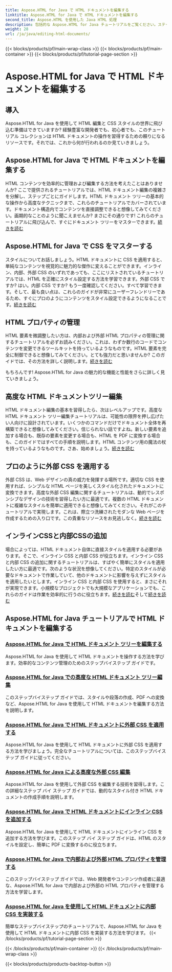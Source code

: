 ```yaml
---
title: Aspose.HTML for Java で HTML ドキュメントを編集する
linktitle: Aspose.HTML for Java で HTML ドキュメントを編集する
second_title: Aspose.HTML を使用した Java HTML 処理
description: 包括的な Aspose.HTML for Java チュートリアルをご覧ください。ステップバイステップのガイドで、HTML ドキュメントの編集、CSS の実装、コンテンツ管理を学習します。
weight: 28
url: /ja/java/editing-html-documents/
---
```


{{< blocks/products/pf/main-wrap-class >}}
{{< blocks/products/pf/main-container >}}
{{< blocks/products/pf/tutorial-page-section >}}

# Aspose.HTML for Java で HTML ドキュメントを編集する

## 導入

Aspose.HTML for Java を使用して HTML 編集と CSS スタイルの世界に飛び込む準備はできていますか? 経験豊富な開発者でも、初心者でも、このチュートリアル コレクションは HTML ドキュメントの操作を習得するための頼りになるリソースです。それでは、これから何が行われるのか見ていきましょう。

## Aspose.HTML for Java で HTML ドキュメントを編集する

HTML コンテンツを効率的に管理および編集する方法を考えたことはありませんか? ここで提供されるチュートリアルでは、HTML ドキュメント編集の複雑さを分解し、ステップごとにガイドします。HTML ドキュメント ツリーの基本的な操作から高度なテクニックまで、これらのチュートリアルでカバーされています。ドキュメント構造内でコンテンツを直接調整できると想像してみてください。画期的なことのように聞こえませんか? まさにその通りです! これらのチュートリアルに飛び込んで、すぐにドキュメント ツリーをマスターできます。[続きを読む](./edit-html-document-tree/)

## Aspose.HTML for Java で CSS をマスターする

スタイルについてお話しましょう。HTML ドキュメントに CSS を適用すると、単純なコンテンツを視覚的に魅力的な傑作に変えることができます。インライン、内部、外部 CSS のいずれであっても、ここにリストされているチュートリアルでは、HTML を正確にスタイル設定する方法を学習できます。外部 CSS ですか? はい。内部 CSS ですか? もう一度確認してください。すべて学習できます。そして、最も良い点は、これらのガイドが非常にユーザーフレンドリーであるため、すぐにプロのようにコンテンツをスタイル設定できるようになることです。[続きを読む](./apply-external-css-html-documents/)

## HTML プロパティの管理

HTML 要素を微調整したい方は、内部および外部 HTML プロパティの管理に関するチュートリアルを必ずお読みください。これは、わずか数行のコードでコンテンツを変更できるツールキットを持っているようなものです。HTML 要素を完全に制御できると想像してみてください。とても強力だと思いませんか? このガイドでは、その方法を詳しく説明します。[続きを読む](./manage-inner-outer-html-properties/)

もちろんです! Aspose.HTML for Java の魅力的な機能と性能をさらに詳しく見ていきましょう。

## 高度な HTML ドキュメントツリー編集

HTML ドキュメント編集の基本を習得したら、次はレベルアップです。高度な HTML ドキュメント ツリー編集チュートリアルは、可能性の限界を押し広げたい人向けに設計されています。いくつかのコマンドだけでドキュメント全体を再構築できると想像してみてください。信じられない話ですよね。新しい要素を追加する場合も、既存の要素を変更する場合も、HTML を PDF に変換する場合も、このガイドではすべての手順を説明します。HTML コンテンツ用の魔法の杖を持っているようなものです。さあ、始めましょう。[続きを読む](./advanced-html-document-tree-editing/)

## プロのように外部 CSS を適用する

外部 CSS は、Web デザインの真の威力を発揮する場所です。適切な CSS を使用すれば、シンプルな HTML ページを美しくスタイル化されたドキュメントに変換できます。高度な外部 CSS 編集に関するチュートリアルは、動的でレスポンシブなデザインの技術を習得したい方に最適です。複数の HTML ドキュメントに複雑なスタイルを簡単に適用できると想像してみてください。それがこのチュートリアルで実現します。これは、際立つ洗練されたモダンな Web ページを作成するための入り口です。この貴重なリソースをお見逃しなく。[続きを読む](./advanced-external-css-editing/)

## インラインCSSと内部CSSの追加

場合によっては、HTML ドキュメント自体に直接スタイルを適用する必要があります。そこで、インライン CSS と内部 CSS が役立ちます。インライン CSS と内部 CSS の追加に関するチュートリアルは、すばやく簡単にスタイルを適用したい方に最適です。次のような状況を想像してください。特定のスタイルが必要なドキュメントで作業していて、他のドキュメントに影響を与えずにスタイルを適用したいとします。インライン CSS と内部 CSS を使用すると、まさにそれが実現できます。小規模なプロジェクトでも大規模なアプリケーションでも、これらのガイドは作業を効率的に行うのに役立ちます。[続きを読む](./add-inline-css-html-documents/)そして[続きを読む](./implement-internal-css-html-documents/)

## Aspose.HTML for Java チュートリアルで HTML ドキュメントを編集する
### [Aspose.HTML for Java で HTML ドキュメント ツリーを編集する](./edit-html-document-tree/)
Aspose.HTML for Java を使用して HTML ドキュメントを操作する方法を学びます。効率的なコンテンツ管理のためのステップバイステップ ガイドです。
### [Aspose.HTML for Java での高度な HTML ドキュメント ツリー編集](./advanced-html-document-tree-editing/)
このステップバイステップ ガイドでは、スタイルや段落の作成、PDF への変換など、Aspose.HTML for Java を使用して HTML ドキュメントを編集する方法を説明します。
### [Aspose.HTML for Java で HTML ドキュメントに外部 CSS を適用する](./apply-external-css-html-documents/)
Aspose.HTML for Java を使用して HTML ドキュメントに外部 CSS を適用する方法を学びましょう。完全なチュートリアルについては、このステップバイステップ ガイドに従ってください。
### [Aspose.HTML for Java による高度な外部 CSS 編集](./advanced-external-css-editing/)
Aspose.HTML for Java を使用して外部 CSS を編集する技術を習得します。この詳細なステップ バイ ステップ ガイドでは、動的なスタイル付き HTML ドキュメントの作成手順を説明します。
### [Aspose.HTML for Java で HTML ドキュメントにインライン CSS を追加する](./add-inline-css-html-documents/)
Aspose.HTML for Java を使用して HTML ドキュメントにインライン CSS を追加する方法を学びます。このステップ バイ ステップ ガイドは、HTML のスタイルを設定し、簡単に PDF に変換するのに役立ちます。
### [Aspose.HTML for Java で内部および外部 HTML プロパティを管理する](./manage-inner-outer-html-properties/)
このステップバイステップ ガイドでは、Web 開発者やコンテンツ作成者に最適な、Aspose.HTML for Java で内部および外部の HTML プロパティを管理する方法を学習します。
### [Aspose.HTML for Java を使用して HTML ドキュメントに内部 CSS を実装する](./implement-internal-css-html-documents/)
簡単なステップバイステップのチュートリアルで、Aspose.HTML for Java を使用して HTML ドキュメントに内部 CSS を実装する方法を学びます。
{{< /blocks/products/pf/tutorial-page-section >}}

{{< /blocks/products/pf/main-container >}}
{{< /blocks/products/pf/main-wrap-class >}}

{{< blocks/products/products-backtop-button >}}
